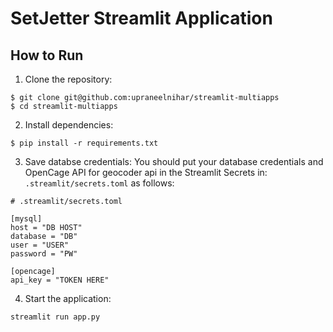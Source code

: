 # SetJetter Streamlit Application

## How to Run

1. Clone the repository:
```
$ git clone git@github.com:upraneelnihar/streamlit-multiapps
$ cd streamlit-multiapps
```

2. Install dependencies:
```
$ pip install -r requirements.txt
```

3. Save databse credentials:
You should put your database credentials and OpenCage API for geocoder api in the Streamlit Secrets in: `.streamlit/secrets.toml` as follows:
```
# .streamlit/secrets.toml

[mysql]
host = "DB HOST"
database = "DB"
user = "USER"
password = "PW"

[opencage]
api_key = "TOKEN HERE"
```


4. Start the application:
```
streamlit run app.py
```
